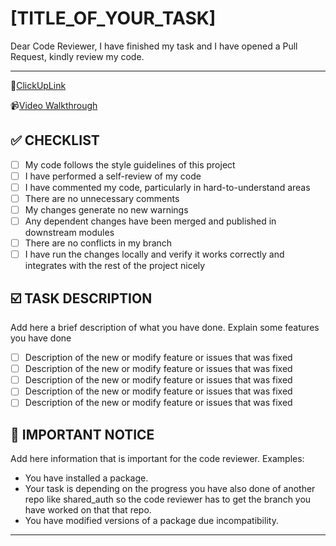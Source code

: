 # [TITLE_OF_YOUR_TASK]

Dear Code Reviewer,
I have finished my task and I have opened a Pull Request, kindly review my code.

----

📍[ClickUpLink](add_clickup_link)

📹[Video Walkthrough](add_your_video_here)

## ✅ CHECKLIST

- [ ] My code follows the style guidelines of this project
- [ ] I have performed a self-review of my code
- [ ] I have commented my code, particularly in hard-to-understand areas
- [ ] There are no unnecessary comments
- [ ] My changes generate no new warnings
- [ ] Any dependent changes have been merged and published in downstream modules
- [ ] There are no conflicts in my branch
- [ ] I have run the changes locally and verify it works correctly and integrates with the rest of the project nicely

## ☑️ TASK DESCRIPTION

Add here a brief description of what you have done. Explain some features you have done

- [ ] Description of the new or modify feature or issues that was fixed
- [ ] Description of the new or modify feature or issues that was fixed
- [ ] Description of the new or modify feature or issues that was fixed
- [ ] Description of the new or modify feature or issues that was fixed
- [ ] Description of the new or modify feature or issues that was fixed

## 🚨 IMPORTANT NOTICE

Add here information that is important for the code reviewer. Examples:

- You have installed a package.
- Your task is depending on the progress  you have also done of another repo like shared_auth so the code reviewer has to get the branch you have worked on that that repo.
- You have modified versions of a package due incompatibility.

----
